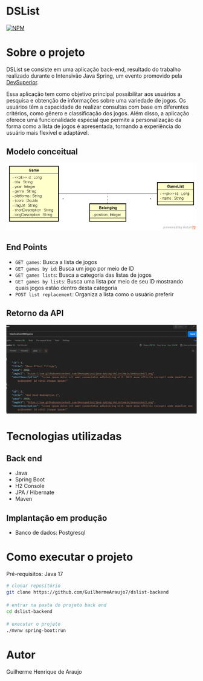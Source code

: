 # DSList
[![NPM](https://img.shields.io/npm/l/react)](https://github.com/GuilhermeAraujo7/dslist/blob/main/LICENSE) 

# Sobre o projeto

DSList se consiste em uma aplicação back-end, resultado do trabalho realizado durante o Intensivão Java Spring, um evento promovido pela [DevSuperior](https://devsuperior.com "Site da DevSuperior").

Essa aplicação tem como objetivo principal possibilitar aos usuários a pesquisa e obtenção de informações sobre uma variedade de jogos.
Os usuários têm a capacidade de realizar consultas com base em diferentes critérios, como gênero e classificação dos jogos. Além disso, a aplicação oferece uma funcionalidade especial que permite a personalização da forma como a lista de jogos é apresentada, tornando a experiência do usuário mais flexível e adaptável.

## Modelo conceitual

![App Screenshot](https://github.com/GuilhermeAraujo7/dslist/blob/main/assets/dslist-model.png)

## End Points
- `GET games`: Busca a lista de jogos
- `GET games by id`: Busca um jogo por meio de ID
- `GET games lists`: Busca a categoria das listas de jogos
- `GET games by lists`: Busca uma lista por meio de seu ID mostrando quais jogos estão dentro desta categoria
- `POST list replacement`: Organiza a lista como o usuário preferir

## Retorno da API
![App Screenshot](https://github.com/GuilhermeAraujo7/dslist/blob/main/assets/return-api-end-point.png)

# Tecnologias utilizadas

## Back end
- Java
- Spring Boot
- H2 Console
- JPA / Hibernate
- Maven

## Implantação em produção
- Banco de dados: Postgresql

# Como executar o projeto

Pré-requisitos: Java 17


```bash
# clonar repositório
git clone https://github.com/GuilhermeAraujo7/dslist-backend

# entrar na pasta do projeto back end
cd dslist-backend

# executar o projeto
./mvnw spring-boot:run
```


# Autor

Guilherme Henrique de Araujo
